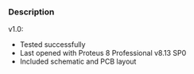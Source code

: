 ### Description

v1.0:
- Tested successfully
- Last opened with Proteus 8 Professional v8.13 SP0
- Included schematic and PCB layout
